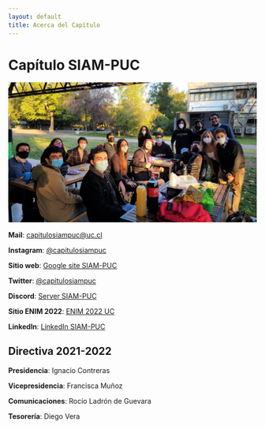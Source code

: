 ```yaml
---
layout: default
title: Acerca del Capítulo
---
```


# Capítulo SIAM-PUC
![](/assets/capitulo_fondo.jpeg)


**Mail**: capitulosiampuc@uc.cl

**Instagram**: [@capitulosiampuc](https://www.instagram.com/capitulosiampuc/)

**Sitio web**: [Google site SIAM-PUC](https://sites.google.com/uc.cl/capitulosiampuc/home)

**Twitter**: [@capitulosiampuc](https://twitter.com/capitulosiampuc) 

**Discord**: [Server SIAM-PUC](https://discord.gg/5g4F8pUXcw) 

**Sitio ENIM 2022**: [ENIM 2022 UC](https://enim2022uc.cl/) 

**LinkedIn**: [LinkedIn SIAM-PUC](https://www.linkedin.com/company/cap%C3%ADtulo-siam-puc/about/)

## Directiva 2021-2022

**Presidencia**: Ignacio Contreras

**Vicepresidencia**: Francisca Muñoz

**Comunicaciones**: Rocío Ladrón de Guevara

**Tesorería**: Diego Vera



